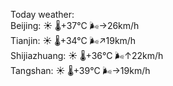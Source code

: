 Today weather:  
Beijing: ☀️   🌡️+37°C 🌬️→26km/h  
Tianjin: ☀️   🌡️+34°C 🌬️↗19km/h  
Shijiazhuang: ☀️   🌡️+36°C 🌬️↑22km/h  
Tangshan: ☀️   🌡️+39°C 🌬️→19km/h  
